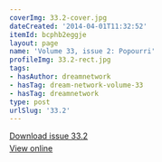 ```yaml
---
coverImg: 33.2-cover.jpg
dateCreated: '2014-04-01T11:32:52'
itemId: bcphb2eggje
layout: page
name: 'Volume 33, issue 2: Popourri'
profileImg: 33.2-rect.jpg
tags:
- hasAuthor: dreamnetwork
- hasTag: dream-network-volume-33
- hasTag: dreamnetwork
type: post
urlSlug: '33.2'
---
```

<p style="margin-block-end: 5px; margin-block-start: 5px;"><a href="../files/pdfs/Volume_33/33.2_popourri.pdf" download="">Download issue 33.2</a></p><p style="margin-block-end: 5px; margin-block-start: 5px;"><a href="../files/pdfs/Volume_33/33.2_popourri.pdf">View online</a></p>